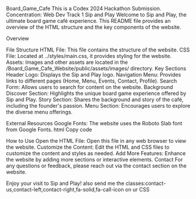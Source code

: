 Board_Game_Cafe
This is a Codex 2024 Hackathon Submission. Concentration: Web Dev Track 1
Sip and Play
Welcome to Sip and Play, the ultimate board game café experience. This README file provides an overview of the HTML structure and the key components of the website.

Overview


File Structure
HTML File: This file contains the structure of the website.
CSS File: Located at ../styles/main.css, it provides styling for the website.
Assets: Images and other assets are located in the /Board_Game_Cafe_Website/public/assets/images/ directory.
Key Sections
Header
Logo: Displays the Sip and Play logo.
Navigation Menu: Provides links to different pages (Home, Menu, Events, Contact, Profile).
Search Form: Allows users to search for content on the website.
Background
Discover Section: Highlights the unique board game experience offered by Sip and Play.
Story Section: Shares the background and story of the café, including the founder's passion.
Menu Section: Encourages users to explore the diverse menu offerings.

External Resources
Google Fonts: The website uses the Roboto Slab font from Google Fonts.
html
Copy code
<link href="https://fonts.googleapis.com/css2?family=Roboto+Slab:wght@100..900&display=swap" rel="stylesheet">
How to Use
Open the HTML File: Open this file in any web browser to view the website.
Customize the Content: Edit the HTML and CSS files to customize the content and styles as needed.
Add More Features: Enhance the website by adding more sections or interactive elements.
Contact
For any questions or feedback, please reach out via the contact section on the website.

Enjoy your visit to Sip and Play!
also send me the classes:contact-us,contact-left,contact-right,fa-solid,fa-call-icon on ur CSS
